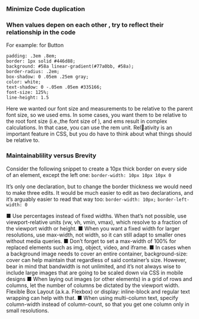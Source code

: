 ### Minimize Code duplication 
### When values depen on each other , try to reflect their relationship in the code
For example: for Button
```
padding: .3em .8em;
border: 1px solid #446d88;
background: #58a linear-gradient(#77a0bb, #58a);
border-radius: .2em;
box-shadow: 0 .05em .25em gray;
color: white;
text-shadow: 0 -.05em .05em #335166;
font-size: 125%;
line-height: 1.5
```
Here we wanted our font size and measurements to be relative to the parent font size, so we used ems. In some cases, you want them to be relative to the root font size (i.e.,the font size of <html>), and ems result in complex calculations. In that case, you can use the rem unit. Relativity is an important feature in CSS, but you do have to think about what things should be relative to.

### Maintainablility versus Brevity
Consider the following snippet to create a 10px thick border on every side of an element, except the left one:
`border-width: 10px 10px 10px 0`

It’s only one declaration, but to change the border thickness we would need
to make three edits. It would be much easier to edit as two declarations,
and it’s arguably easier to read that way too:
`border-width: 10px;`
`border-left-width: 0`

■ Use percentages instead of fixed widths. When that’s not possible, use viewport-relative units (vw, vh, vmin, vmax), which resolve to a fraction of the viewport width or height.
■ When you want a fixed width for larger resolutions, use max-width, not width, so it can still adapt to smaller ones without media queries.
■ Don’t forget to set a max-width of 100% for replaced elements such as img, object, video, and iframe.
■ In cases when a background image needs to cover an entire container, background-size: cover can help maintain that regardless of said
container’s size. However, bear in mind that bandwidth is not unlimited, and it’s not always wise to include large images that are going to be scaled down via CSS in mobile designs
■ When laying out images (or other elements) in a grid of rows and columns,
let the number of columns be dictated by the viewport width. Flexible Box
Layout (a.k.a. Flexbox) or display: inline-block and regular text wrapping can help with that.
■ When using multi-column text, specify column-width instead of column-count, so that you get one column only in small resolutions.





